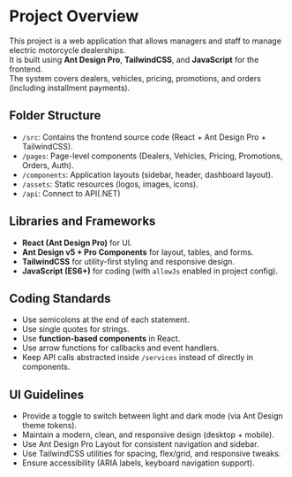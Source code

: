 # Project Overview

This project is a web application that allows managers and staff to manage electric motorcycle dealerships.  
It is built using **Ant Design Pro**, **TailwindCSS**, and **JavaScript** for the frontend.  
The system covers dealers, vehicles, pricing, promotions, and orders (including installment payments).

## Folder Structure

- `/src`: Contains the frontend source code (React + Ant Design Pro + TailwindCSS).
- `/pages`: Page-level components (Dealers, Vehicles, Pricing, Promotions, Orders, Auth).
- `/components`: Application layouts (sidebar, header, dashboard layout).
- `/assets`: Static resources (logos, images, icons).
- `/api`: Connect to API(.NET)

## Libraries and Frameworks

- **React (Ant Design Pro)** for UI.
- **Ant Design v5 + Pro Components** for layout, tables, and forms.
- **TailwindCSS** for utility-first styling and responsive design.
- **JavaScript (ES6+)** for coding (with `allowJs` enabled in project config).

## Coding Standards

- Use semicolons at the end of each statement.
- Use single quotes for strings.
- Use **function-based components** in React.
- Use arrow functions for callbacks and event handlers.
- Keep API calls abstracted inside `/services` instead of directly in components.

## UI Guidelines

- Provide a toggle to switch between light and dark mode (via Ant Design theme tokens).
- Maintain a modern, clean, and responsive design (desktop + mobile).
- Use Ant Design Pro Layout for consistent navigation and sidebar.
- Use TailwindCSS utilities for spacing, flex/grid, and responsive tweaks.
- Ensure accessibility (ARIA labels, keyboard navigation support).
